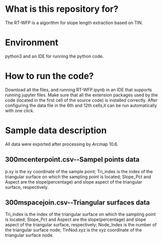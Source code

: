 # What is this repository for?
The RT-WFP is a algorithm for slope length extraction based on TIN.

# Environment
python3 and an IDE for running the python code.

# How to run the code? 
Download all the files, and running RT-WFP.ipynb in an IDE that supports running jupyter files. Make sure that all the extension packages used by the code (located in the first cell of the source code) is installed correctly. After configuring the data file in the 6th and 12th cells,it can be run automatically with one click. 

# Sample data description
All data were exported after processing by Arcmap 10.6.
## 300mcenterpoint.csv--Sampel points data
p.xy is the xy coordinate of the sample point; Tri_index is the index of the triangular surface on which the sampling point is located; Slope_Pct and Aspect are the slope(percentage) and slope aspect of the triangular surface, respectively.
## 300mspacejoin.csv--Triangular surfaces data
Tri_index is the index of the triangular surface on which the sampling point is located; Slope_Pct and Aspect are the slope(percentage) and slope aspect of the triangular surface, respectively; Node_Index is the number of the triangular surface node; TinNod.xyz is the xyz coordinate of the triangular surface node.
